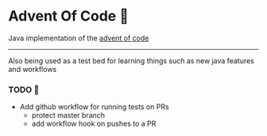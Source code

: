 # Advent Of Code 🎅

Java implementation of the [advent of code](https://adventofcode.com/)

----

Also being used as a test bed for learning things such as new java features and workflows

### TODO 📝

- Add github workflow for running tests on PRs
    - protect master branch
    - add workflow hook on pushes to a PR
